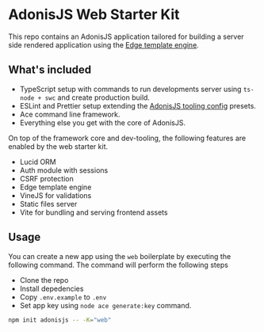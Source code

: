 # AdonisJS Web Starter Kit

This repo contains an AdonisJS application tailored for building a server side rendered application using the [Edge template engine](https://edgejs.dev).

## What's included

- TypeScript setup with commands to run developments server using `ts-node + swc` and create production build.
- ESLint and Prettier setup extending the [AdonisJS tooling config](https://github.com/adonisjs/tooling-config) presets.
- Ace command line framework.
- Everything else you get with the core of AdonisJS.

On top of the framework core and dev-tooling, the following features are enabled by the web starter kit.

- Lucid ORM
- Auth module with sessions
- CSRF protection
- Edge template engine
- VineJS for validations
- Static files server
- Vite for bundling and serving frontend assets

## Usage

You can create a new app using the `web` boilerplate by executing the following command. The command will perform the following steps

- Clone the repo
- Install depedencies
- Copy `.env.example` to `.env`
- Set app key using `node ace generate:key` command.

```sh
npm init adonisjs -- -K="web"
```
